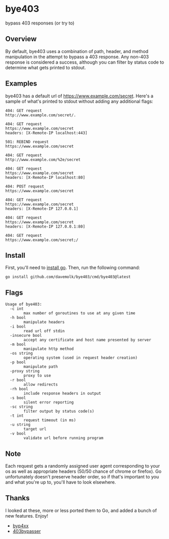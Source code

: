 # bye403
bypass 403 responses (or try to)

## Overview
By default, bye403 uses a combination of path, header, and method manipulation in the attempt to bypass a 403 response. Any non-403 response is considered a success, although you can filter by status code to determine what gets printed to stdout.

## Examples
bye403 has a default url of https://www.example.com/secret. Here's a sample of what's printed to stdout without adding any additional flags:
```
404: GET request
http://www.example.com/secret/.

404: GET request
https://www.example.com/secret
headers: [X-Remote-IP localhost:443]

501: REBIND request
https://www.example.com/secret

404: GET request
http://www.example.com/%2e/secret

404: GET request
https://www.example.com/secret
headers: [X-Remote-IP localhost:80]

404: POST request
https://www.example.com/secret

404: GET request
https://www.example.com/secret
headers: [X-Remote-IP 127.0.0.1]

404: GET request
https://www.example.com/secret
headers: [X-Remote-IP 127.0.0.1:80]

404: GET request
https://www.example.com/secret;/
```

## Install
First, you'll need to [install go](https://golang.org/doc/install). Then, run the following command:

```
go install github.com/davemolk/bye403/cmd/bye403@latest
```

## Flags
```
Usage of bye403:
  -c int
    	max number of goroutines to use at any given time
  -h bool
    	manipulate headers
  -i bool
    	read url off stdin
  -insecure bool
    	accept any certificate and host name presented by server
  -m bool
    	manipulate http method
  -os string
    	operating system (used in request header creation)
  -p bool
    	manipulate path
  -proxy string
    	proxy to use
  -r bool
    	allow redirects
  -rh bool
    	include response headers in output
  -s bool
    	silent error reporting
  -sc string
    	filter output by status code(s)
  -t int
    	request timeout (in ms)
  -u string
    	target url
  -v bool
    	validate url before running program
```

## Note
Each request gets a randomly assigned user agent corresponding to your os as well as appropriate headers (50/50 chance of chrome or firefox). Go unfortunately doesn't preserve header order, so if that's important to you and what you're up to, you'll have to look elsewhere.

## Thanks
I looked at these, more or less ported them to Go, and added a bunch of new features. Enjoy!
* [byp4xx](https://github.com/lobuhi/byp4xx)
* [403bypasser](https://github.com/yunemse48/403bypasser)

